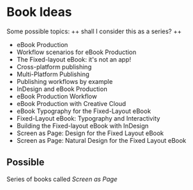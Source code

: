 # Book Ideas
Some possible topics: ++ shall I consider this as a series? ++

- eBook Production
- Workflow scenarios for eBook Production
- The Fixed-layout eBook: it's not an app!
- Cross-platform publishing
- Multi-Platform Publishing
- Publishing workflows by example
- InDesign and eBook Production
- eBook Production Workflow
- eBook Production with Creative Cloud
- eBook Typography for the Fixed-Layout eBook
- Fixed-Layout eBook: Typography and Interactivity
- Building the Fixed-layout eBook with InDesign
- Screen as Page: Design for the Fixed Layout eBook
- Screen as Page: Natural Design for the Fixed Layout eBook

## Possible

Series of books called _Screen as Page_
